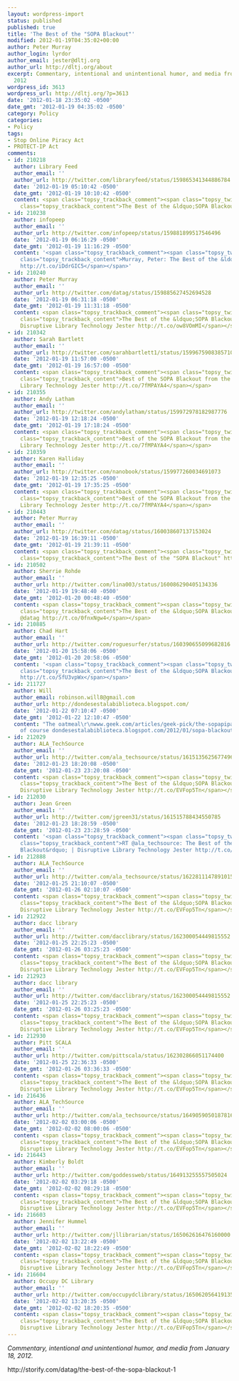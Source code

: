 ```yaml
---
layout: wordpress-import
status: published
published: true
title: 'The Best of the "SOPA Blackout"'
modified: 2012-01-19T04:35:02+00:00
author: Peter Murray
author_login: lyrdor
author_email: jester@dltj.org
author_url: http://dltj.org/about
excerpt: Commentary, intentional and unintentional humor, and media from January 18,
  2012
wordpress_id: 3613
wordpress_url: http://dltj.org/?p=3613
date: '2012-01-18 23:35:02 -0500'
date_gmt: '2012-01-19 04:35:02 -0500'
category: Policy
categories:
- Policy
tags:
- Stop Online Piracy Act
- PROTECT-IP Act
comments:
- id: 210218
  author: Library Feed
  author_email: ''
  author_url: http://twitter.com/libraryfeed/status/159865341344886784
  date: '2012-01-19 05:10:42 -0500'
  date_gmt: '2012-01-19 10:10:42 -0500'
  content: <span class="topsy_trackback_comment"><span class="topsy_twitter_username"><span
    class="topsy_trackback_content">The Best of the &ldquo;SOPA Blackout&rdquo; http://t.co/BLDgokbt</span></span>
- id: 210238
  author: infopeep
  author_email: ''
  author_url: http://twitter.com/infopeep/status/159881899517546496
  date: '2012-01-19 06:16:29 -0500'
  date_gmt: '2012-01-19 11:16:29 -0500'
  content: '<span class="topsy_trackback_comment"><span class="topsy_twitter_username"><span
    class="topsy_trackback_content">Murray, Peter: The Best of the &ldquo;SOPA Blackout&rdquo;
    http://t.co/iDdrGIC5</span></span>'
- id: 210240
  author: Peter Murray
  author_email: ''
  author_url: http://twitter.com/datag/status/159885627452694528
  date: '2012-01-19 06:31:18 -0500'
  date_gmt: '2012-01-19 11:31:18 -0500'
  content: <span class="topsy_trackback_comment"><span class="topsy_twitter_username"><span
    class="topsy_trackback_content">The Best of the &ldquo;SOPA Blackout&rdquo; |
    Disruptive Library Technology Jester http://t.co/ow8VOmMI</span></span>
- id: 210342
  author: Sarah Bartlett
  author_email: ''
  author_url: http://twitter.com/sarahbartlett1/status/159967590838571008
  date: '2012-01-19 11:57:00 -0500'
  date_gmt: '2012-01-19 16:57:00 -0500'
  content: <span class="topsy_trackback_comment"><span class="topsy_twitter_username"><span
    class="topsy_trackback_content">Best of the SOPA Blackout from the Disruptive
    Library Technology Jester http://t.co/7fMPAYA4</span></span>
- id: 210355
  author: Andy Latham
  author_email: ''
  author_url: http://twitter.com/andylatham/status/159972978182987776
  date: '2012-01-19 12:18:24 -0500'
  date_gmt: '2012-01-19 17:18:24 -0500'
  content: <span class="topsy_trackback_comment"><span class="topsy_twitter_username"><span
    class="topsy_trackback_content">Best of the SOPA Blackout from the Disruptive
    Library Technology Jester http://t.co/7fMPAYA4</span></span>
- id: 210359
  author: Karen Halliday
  author_email: ''
  author_url: http://twitter.com/nanobook/status/159977260034691073
  date: '2012-01-19 12:35:25 -0500'
  date_gmt: '2012-01-19 17:35:25 -0500'
  content: <span class="topsy_trackback_comment"><span class="topsy_twitter_username"><span
    class="topsy_trackback_content">Best of the SOPA Blackout from the Disruptive
    Library Technology Jester http://t.co/7fMPAYA4</span></span>
- id: 210443
  author: Peter Murray
  author_email: ''
  author_url: http://twitter.com/datag/status/160038607137153024
  date: '2012-01-19 16:39:11 -0500'
  date_gmt: '2012-01-19 21:39:11 -0500'
  content: <span class="topsy_trackback_comment"><span class="topsy_twitter_username"><span
    class="topsy_trackback_content">The Best of the "SOPA Blackout" http://t.co/xyoQs5Ei</span></span>
- id: 210502
  author: Sherrie Rohde
  author_email: ''
  author_url: http://twitter.com/lina003/status/160086290405134336
  date: '2012-01-19 19:48:40 -0500'
  date_gmt: '2012-01-20 00:48:40 -0500'
  content: <span class="topsy_trackback_comment"><span class="topsy_twitter_username"><span
    class="topsy_trackback_content">The Best of the &ldquo;SOPA Blackout&rdquo; |
    @datag http://t.co/0fnxNgw4</span></span>
- id: 210885
  author: Chad Hart
  author_email: ''
  author_url: http://twitter.com/roguesurfer/status/160390655099682816
  date: '2012-01-20 15:58:06 -0500'
  date_gmt: '2012-01-20 20:58:06 -0500'
  content: '<span class="topsy_trackback_comment"><span class="topsy_twitter_username"><span
    class="topsy_trackback_content">The Best of the &ldquo;SOPA Blackout&rdquo;: http://t.co/K5b3yCEg
    http://t.co/SfU3vpWx</span></span>'
- id: 211727
  author: Will
  author_email: robinson.will8@gmail.com
  author_url: http://dondesestalabiblioteca.blogspot.com/
  date: '2012-01-22 07:10:47 -0500'
  date_gmt: '2012-01-22 12:10:47 -0500'
  content: "The oatmeal\r\nwww.geek.com/articles/geek-pick/the-sopapipa-blackout-day-greatest-hits-collection-20120118/oatmealsopa/\r\nand
    of course dondesestalabiblioteca.blogspot.com/2012/01/sopa-blackout.html"
- id: 212029
  author: ALA_TechSource
  author_email: ''
  author_url: http://twitter.com/ala_techsource/status/161513562567749632
  date: '2012-01-23 18:20:08 -0500'
  date_gmt: '2012-01-23 23:20:08 -0500'
  content: <span class="topsy_trackback_comment"><span class="topsy_twitter_username"><span
    class="topsy_trackback_content">The Best of the &ldquo;SOPA Blackout&rdquo; |
    Disruptive Library Technology Jester http://t.co/EVFop5Tn</span></span>
- id: 212030
  author: Jean Green
  author_email: ''
  author_url: http://twitter.com/jgreen31/status/161515788434550785
  date: '2012-01-23 18:28:59 -0500'
  date_gmt: '2012-01-23 23:28:59 -0500'
  content: '<span class="topsy_trackback_comment"><span class="topsy_twitter_username"><span
    class="topsy_trackback_content">RT @ala_techsource: The Best of the &ldquo;SOPA
    Blackout&rdquo; | Disruptive Library Technology Jester http://t.co/oMfB2Vvc</span></span>'
- id: 212888
  author: ALA_TechSource
  author_email: ''
  author_url: http://twitter.com/ala_techsource/status/162281114789101569
  date: '2012-01-25 21:10:07 -0500'
  date_gmt: '2012-01-26 02:10:07 -0500'
  content: <span class="topsy_trackback_comment"><span class="topsy_twitter_username"><span
    class="topsy_trackback_content">The Best of the &ldquo;SOPA Blackout&rdquo; |
    Disruptive Library Technology Jester http://t.co/EVFop5Tn</span></span>
- id: 212922
  author: dacc library
  author_email: ''
  author_url: http://twitter.com/dacclibrary/status/162300054449815552
  date: '2012-01-25 22:25:23 -0500'
  date_gmt: '2012-01-26 03:25:23 -0500'
  content: <span class="topsy_trackback_comment"><span class="topsy_twitter_username"><span
    class="topsy_trackback_content">The Best of the &ldquo;SOPA Blackout&rdquo; |
    Disruptive Library Technology Jester http://t.co/EVFop5Tn</span></span>
- id: 212923
  author: dacc library
  author_email: ''
  author_url: http://twitter.com/dacclibrary/status/162300054449815552
  date: '2012-01-25 22:25:23 -0500'
  date_gmt: '2012-01-26 03:25:23 -0500'
  content: <span class="topsy_trackback_comment"><span class="topsy_twitter_username"><span
    class="topsy_trackback_content">The Best of the &ldquo;SOPA Blackout&rdquo; |
    Disruptive Library Technology Jester http://t.co/EVFop5Tn</span></span>
- id: 212930
  author: Pitt SCALA
  author_email: ''
  author_url: http://twitter.com/pittscala/status/162302866051174400
  date: '2012-01-25 22:36:33 -0500'
  date_gmt: '2012-01-26 03:36:33 -0500'
  content: <span class="topsy_trackback_comment"><span class="topsy_twitter_username"><span
    class="topsy_trackback_content">The Best of the &ldquo;SOPA Blackout&rdquo; |
    Disruptive Library Technology Jester http://t.co/EVFop5Tn</span></span>
- id: 216436
  author: ALA_TechSource
  author_email: ''
  author_url: http://twitter.com/ala_techsource/status/164905905018781696
  date: '2012-02-02 03:00:06 -0500'
  date_gmt: '2012-02-02 08:00:06 -0500'
  content: <span class="topsy_trackback_comment"><span class="topsy_twitter_username"><span
    class="topsy_trackback_content">The Best of the &ldquo;SOPA Blackout&rdquo; |
    Disruptive Library Technology Jester http://t.co/EVFop5Tn</span></span>
- id: 216443
  author: Kimberly Boldt
  author_email: ''
  author_url: http://twitter.com/goddessweb/status/164913255557505024
  date: '2012-02-02 03:29:18 -0500'
  date_gmt: '2012-02-02 08:29:18 -0500'
  content: <span class="topsy_trackback_comment"><span class="topsy_twitter_username"><span
    class="topsy_trackback_content">The Best of the &ldquo;SOPA Blackout&rdquo; |
    Disruptive Library Technology Jester http://t.co/EVFop5Tn</span></span>
- id: 216603
  author: Jennifer Hummel
  author_email: ''
  author_url: http://twitter.com/jllibrarian/status/165062616476160000
  date: '2012-02-02 13:22:49 -0500'
  date_gmt: '2012-02-02 18:22:49 -0500'
  content: <span class="topsy_trackback_comment"><span class="topsy_twitter_username"><span
    class="topsy_trackback_content">The Best of the &ldquo;SOPA Blackout&rdquo; |
    Disruptive Library Technology Jester http://t.co/EVFop5Tn</span></span>
- id: 216604
  author: Occupy DC Library
  author_email: ''
  author_url: http://twitter.com/occupydclibrary/status/165062056419135490
  date: '2012-02-02 13:20:35 -0500'
  date_gmt: '2012-02-02 18:20:35 -0500'
  content: <span class="topsy_trackback_comment"><span class="topsy_twitter_username"><span
    class="topsy_trackback_content">The Best of the &ldquo;SOPA Blackout&rdquo; |
    Disruptive Library Technology Jester http://t.co/EVFop5Tn</span></span>
---
```

<p style="font-style:italic;">Commentary, intentional and unintentional humor, and media from January 18, 2012.</p>
<p>http://storify.com/datag/the-best-of-the-sopa-blackout-1</p>
